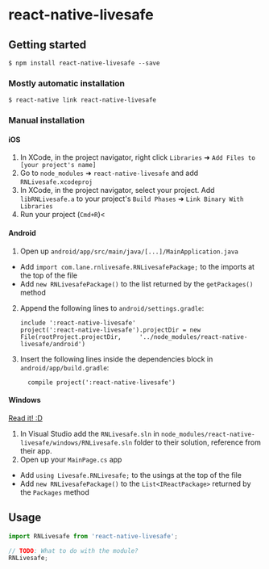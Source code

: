 # react-native-livesafe

## Getting started

`$ npm install react-native-livesafe --save`

### Mostly automatic installation

`$ react-native link react-native-livesafe`

### Manual installation


#### iOS

1. In XCode, in the project navigator, right click `Libraries` ➜ `Add Files to [your project's name]`
2. Go to `node_modules` ➜ `react-native-livesafe` and add `RNLivesafe.xcodeproj`
3. In XCode, in the project navigator, select your project. Add `libRNLivesafe.a` to your project's `Build Phases` ➜ `Link Binary With Libraries`
4. Run your project (`Cmd+R`)<

#### Android

1. Open up `android/app/src/main/java/[...]/MainApplication.java`
  - Add `import com.lane.rnlivesafe.RNLivesafePackage;` to the imports at the top of the file
  - Add `new RNLivesafePackage()` to the list returned by the `getPackages()` method
2. Append the following lines to `android/settings.gradle`:
  	```
  	include ':react-native-livesafe'
  	project(':react-native-livesafe').projectDir = new File(rootProject.projectDir, 	'../node_modules/react-native-livesafe/android')
  	```
3. Insert the following lines inside the dependencies block in `android/app/build.gradle`:
  	```
      compile project(':react-native-livesafe')
  	```

#### Windows
[Read it! :D](https://github.com/ReactWindows/react-native)

1. In Visual Studio add the `RNLivesafe.sln` in `node_modules/react-native-livesafe/windows/RNLivesafe.sln` folder to their solution, reference from their app.
2. Open up your `MainPage.cs` app
  - Add `using Livesafe.RNLivesafe;` to the usings at the top of the file
  - Add `new RNLivesafePackage()` to the `List<IReactPackage>` returned by the `Packages` method


## Usage
```javascript
import RNLivesafe from 'react-native-livesafe';

// TODO: What to do with the module?
RNLivesafe;
```
  